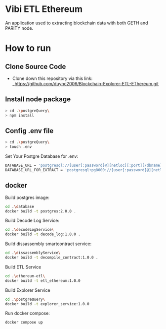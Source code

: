 # Vibi ETL Ethereum
An application used to extracting blockchain data with both GETH and PARITY node.

# How to run

## Clone Source Code
- Clone down this repository via this link: _https://github.com/duync2006/Blockchain-Explorer-ETL-EThereum.git
  
## Install node package 
```bash
> cd .\postgreQuery\
> npm install
```

## Config .env file
```bash
> cd .\postgreQuery\
> touch .env
```
Set Your Postgre Database for .env: 

```bash
DATABASE_URL = 'postgresql://[user[:password]@][netloc][:port][/dbname][?param1=value1&...]'
DATABASE_URL_FOR_EXTRACT = 'postgresql+pg8000://[user[:password]@][netloc][:port][/dbname][?param1=value1&...]'
```

## docker
Build postgres image: 
```bash
cd .\database 
docker build -t postgres:2.0.0 .
```
Build Decode Log Service: 
```bash
cd .\decodeLogService\
docker build -t decode_log:1.0.0 .
```

Build dissassembly smartcontract service: 

```bash
cd .\dissassemblyService\
docker build -t decompile_contract:1.0.0 .
```

Build ETL Service
```bash
cd .\ethereum-etl\
docker build -t etl_ethereum:1.0.0
```
Build Explorer Service
```bash
cd .\postgreQuery\
docker build -t explorer_service:1.0.0
```

Run docker compose: 
```bash
docker compose up
```



